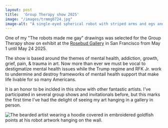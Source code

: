 ```yaml
---
layout: post
title:  'Group Therapy show 2025'
image: "/images/trmmg0724.jpg"
image-alt: "A single-eyed spherical robot with striped arms and egs and incandescent bulb on top of their head grinnins largely in front of petroglyphy-style drawings of robots and other machine parts."
---
```

One of my "The robots made me gay" drawings was selected for the Group Therapy show on exhibit at the [Rosebud Gallery](https://www.rosebudgallery.com/) in San Francisco from May 1 until May 24 2025.

The show is based around the themes of mental health, addiction, growth, grief, pain, & trauma in art.
Now more than ever we must be vocal to destigmatize mental health issues while the Trump regime and RFK Jr. work to undermine and destroy frameworks of mentail health support that make life livable for so many Americans.

It is an honor to be inclded in this show with other fantastic artists. I've participated in several group shows and invitationals before, but this marks the first time I've had the delight of seeing my art hanging in a gallery in person.

![The bearded artist wearing a hoodie covered in embroidered goldfish points at his robot artwork hanging on the wall.](/images/group-therapy-2025.jpeg)


